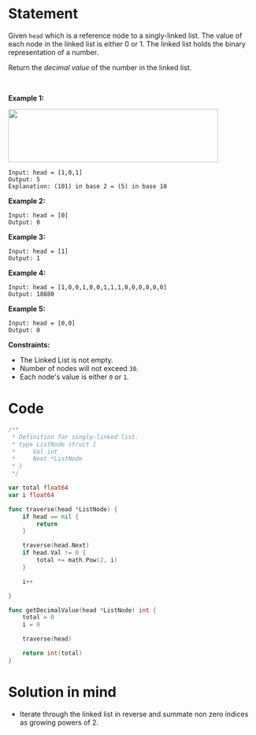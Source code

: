 Statement
=========

<p>Given <code>head</code> which is a reference node to&nbsp;a singly-linked list. The value of each node in the linked list is either 0 or 1. The linked list holds the binary representation of a number.</p>

<p>Return the <em>decimal value</em> of the number in the linked list.</p>

<p>&nbsp;</p>
<p><strong>Example 1:</strong></p>
<img alt="" src="https://assets.leetcode.com/uploads/2019/12/05/graph-1.png" style="width: 426px; height: 108px;">

```
Input: head = [1,0,1]
Output: 5
Explanation: (101) in base 2 = (5) in base 10
```
<p><strong>Example 2:</strong></p>

```
Input: head = [0]
Output: 0
```

<p><strong>Example 3:</strong></p>

```
Input: head = [1]
Output: 1
```

<p><strong>Example 4:</strong></p>

```
Input: head = [1,0,0,1,0,0,1,1,1,0,0,0,0,0,0]
Output: 18880
```

<p><strong>Example 5:</strong></p>

```
Input: head = [0,0]
Output: 0
```

<p><strong>Constraints:</strong></p>

<ul>
    <li>The Linked List is not empty.</li>
    <li>Number of nodes&nbsp;will not exceed <code>30</code>.</li>
    <li>Each node's value is either&nbsp;<code>0</code> or <code>1</code>.</li>
</ul>

Code
====

```go
/**
 * Definition for singly-linked list.
 * type ListNode struct {
 *     Val int
 *     Next *ListNode
 * }
 */

var total float64
var i float64

func traverse(head *ListNode) {
	if head == nil {
		return
	}

	traverse(head.Next)
	if head.Val != 0 {
		total += math.Pow(2, i)
	}

	i++

}

func getDecimalValue(head *ListNode) int {
	total = 0
	i = 0

	traverse(head)

	return int(total)
}
```

Solution in mind
================

-	Iterate through the linked list in reverse and summate non zero indices as growing powers of 2.
